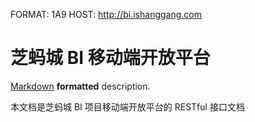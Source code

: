 FORMAT: 1A9
HOST: http://bi.ishanggang.com

# 芝蚂城 BI 移动端开放平台
[Markdown](http://daringfireball.net/projects/markdown/syntax) **formatted** description.

本文档是芝蚂城 BI 项目移动端开放平台的 RESTful 接口文档

<!-- include(open_shared/content.md) -->
<!-- include(open_shared/intro.md) -->

<!-- include(api/open/mobile/ping.md) -->
<!-- include(api/open/mobile/auth.md) -->
